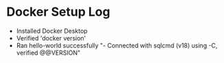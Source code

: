 # Docker Setup Log 
 
- Installed Docker Desktop 
- Verified 'docker version' 
- Ran hello-world successfully
"- Connected with sqlcmd (v18) using -C, verified @@VERSION" 
